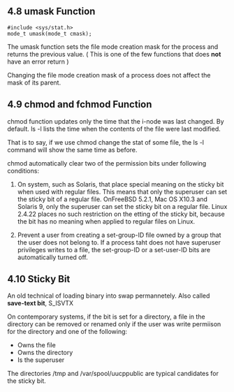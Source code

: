 4.8 umask Function
-------------------
    #include <sys/stat.h>
    mode_t umask(mode_t cmask);

The umask function sets the file mode creation mask for the process and returns the previous value. ( This is one of the few functions that does **not** have an error return )

Changing the file mode creation mask of a process does not affect the mask of its parent.

4.9 chmod and fchmod Function
-----------------------------
chmod function updates only the time that the i-node was last changed. By default. ls -l lists the time when the contents of the file were last modified.

That is to say, if we use chmod change the stat of some file, the ls -l command will show the same time as before.

chmod automatically clear two of the permission bits under following conditions:

1. On system, such as Solaris, that place special meaning on the sticky bit when used with regular files. This means that only the superuser can set the sticky bit of a regular file. OnFreeBSD 5.2.1, Mac OS X10.3 and Solaris 9, only the superuser can set the sticky bit on a regular file. Linux 2.4.22 places no such restriction on the etting of the sticky bit, because the bit has no meaning when applied to regular files on Linux.

2. Prevent a user from creating a set-group-ID file owned by a group that the user does not belong to. If a process taht does not have superuser privileges writes to a file, the set-group-ID or a set-user-ID bits are automatically turned off.

4.10 Sticky Bit
---------------
An old technical of loading binary into swap permannetely. Also called **save-text bit**, S_ISVTX

On contemporary systems, if the bit is set for a directory, a file in the directory can be removed or renamed only if the user was write permiison for the directory and one of the following:

+ Owns the file
+ Owns the directory
+ Is the superuser

The directories /tmp and /var/spool/uucppublic are typical candidates for the sticky bit.
